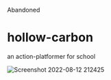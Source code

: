 Abandoned
# hollow-carbon
an action-platformer for school

![Screenshot 2022-08-12 212425](https://user-images.githubusercontent.com/89332016/184397887-891e92d0-01a2-4fa1-ac57-237a885a0a63.png)
